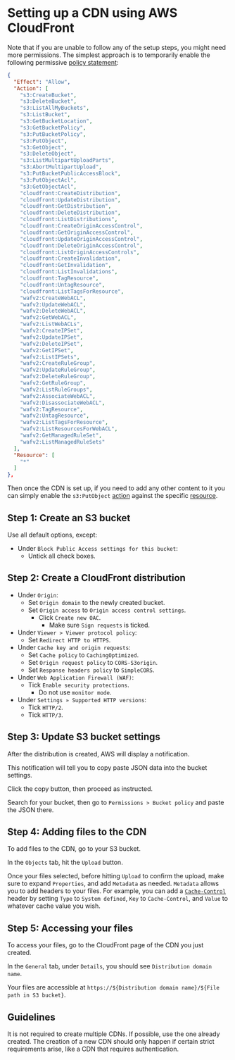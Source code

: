 # Setting up a CDN using AWS CloudFront

Note that if you are unable to follow any of the setup steps, you might need
more permissions. The simplest approach is to temporarily enable the following
permissive [policy statement]:

```json
{
  "Effect": "Allow",
  "Action": [
    "s3:CreateBucket",
    "s3:DeleteBucket",
    "s3:ListAllMyBuckets",
    "s3:ListBucket",
    "s3:GetBucketLocation",
    "s3:GetBucketPolicy",
    "s3:PutBucketPolicy",
    "s3:PutObject",
    "s3:GetObject",
    "s3:DeleteObject",
    "s3:ListMultipartUploadParts",
    "s3:AbortMultipartUpload",
    "s3:PutBucketPublicAccessBlock",
    "s3:PutObjectAcl",
    "s3:GetObjectAcl",
    "cloudfront:CreateDistribution",
    "cloudfront:UpdateDistribution",
    "cloudfront:GetDistribution",
    "cloudfront:DeleteDistribution",
    "cloudfront:ListDistributions",
    "cloudfront:CreateOriginAccessControl",
    "cloudfront:GetOriginAccessControl",
    "cloudfront:UpdateOriginAccessControl",
    "cloudfront:DeleteOriginAccessControl",
    "cloudfront:ListOriginAccessControls",
    "cloudfront:CreateInvalidation",
    "cloudfront:GetInvalidation",
    "cloudfront:ListInvalidations",
    "cloudfront:TagResource",
    "cloudfront:UntagResource",
    "cloudfront:ListTagsForResource",
    "wafv2:CreateWebACL",
    "wafv2:UpdateWebACL",
    "wafv2:DeleteWebACL",
    "wafv2:GetWebACL",
    "wafv2:ListWebACLs",
    "wafv2:CreateIPSet",
    "wafv2:UpdateIPSet",
    "wafv2:DeleteIPSet",
    "wafv2:GetIPSet",
    "wafv2:ListIPSets",
    "wafv2:CreateRuleGroup",
    "wafv2:UpdateRuleGroup",
    "wafv2:DeleteRuleGroup",
    "wafv2:GetRuleGroup",
    "wafv2:ListRuleGroups",
    "wafv2:AssociateWebACL",
    "wafv2:DisassociateWebACL",
    "wafv2:TagResource",
    "wafv2:UntagResource",
    "wafv2:ListTagsForResource",
    "wafv2:ListResourcesForWebACL",
    "wafv2:GetManagedRuleSet",
    "wafv2:ListManagedRuleSets"
  ],
  "Resource": [
    "*"
  ]
},
```

Then once the CDN is set up, if you need to add any other content to it you can
simply enable the `s3:PutObject` [action] against the specific [resource].

## Step 1: Create an S3 bucket

Use all default options, except:

- Under `Block Public Access settings for this bucket`:
  - Untick all check boxes.

## Step 2: Create a CloudFront distribution

- Under `Origin`:
  - Set `Origin domain` to the newly created bucket.
  - Set `Origin access` to `Origin access control settings`.
    - Click `Create new OAC`.
      - Make sure `Sign requests` is ticked.
- Under `Viewer > Viewer protocol policy`:
  - Set `Redirect HTTP to HTTPS`.
- Under `Cache key and origin requests`:
  - Set `Cache policy` to `CachingOptimized`.
  - Set `Origin request policy` to `CORS-S3origin`.
  - Set `Response headers policy` to `SimpleCORS`.
- Under `Web Application Firewall (WAF)`:
  - Tick `Enable security protections`.
    - Do not use `monitor mode`.
- Under `Settings » Supported HTTP versions`:
  - Tick `HTTP/2`.
  - Tick `HTTP/3`.

## Step 3: Update S3 bucket settings

After the distribution is created, AWS will display a notification.

This notification will tell you to copy paste JSON data into the bucket
settings.

Click the copy button, then proceed as instructed.

Search for your bucket, then go to `Permissions > Bucket policy` and paste the
JSON there.

## Step 4: Adding files to the CDN

To add files to the CDN, go to your S3 bucket.

In the `Objects` tab, hit the `Upload` button.

Once your files selected, before hitting `Upload` to confirm the upload, make
sure to expand `Properties`, and add `Metadata` as needed. `Metadata` allows
you to add headers to your files. For example, you can add a [`Cache-Control`]
header by setting `Type` to `System defined`, `Key` to `Cache-Control`, and
`Value` to whatever cache value you wish.

## Step 5: Accessing your files

To access your files, go to the CloudFront page of the CDN you just created.

In the `General` tab, under `Details`, you should see
`Distribution domain name`.

Your files are accessible at
`https://${Distribution domain name}/${File path in S3 bucket}`.

## Guidelines

It is not required to create multiple CDNs. If possible, use the one already
created. The creation of a new CDN should only happen if certain strict
requirements arise, like a CDN that requires authentication.

[action]: https://docs.aws.amazon.com/IAM/latest/UserGuide/reference_policies_elements_action.html
[policy statement]: https://docs.aws.amazon.com/IAM/latest/UserGuide/reference_policies_elements_statement.html
[resource]: https://docs.aws.amazon.com/IAM/latest/UserGuide/reference_policies_elements_resource.html
[`cache-control`]: https://developer.mozilla.org/en-US/docs/Web/HTTP/Headers/Cache-Control
